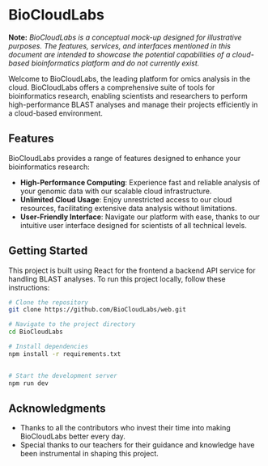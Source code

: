 # BioCloudLabs

**Note:** _BioCloudLabs is a conceptual mock-up designed for illustrative purposes. The features, services, and interfaces mentioned in this document are intended to showcase the potential capabilities of a cloud-based bioinformatics platform and do not currently exist._

Welcome to BioCloudLabs, the leading platform for omics analysis in the cloud. BioCloudLabs offers a comprehensive suite of tools for bioinformatics research, enabling scientists and researchers to perform high-performance BLAST analyses and manage their projects efficiently in a cloud-based environment.

## Features

BioCloudLabs provides a range of features designed to enhance your bioinformatics research:

- **High-Performance Computing**: Experience fast and reliable analysis of your genomic data with our scalable cloud infrastructure.
- **Unlimited Cloud Usage**: Enjoy unrestricted access to our cloud resources, facilitating extensive data analysis without limitations.
- **User-Friendly Interface**: Navigate our platform with ease, thanks to our intuitive user interface designed for scientists of all technical levels.

## Getting Started


This project is built using React for the frontend a backend API service for handling BLAST analyses. To run this project locally, follow these instructions:

```bash
# Clone the repository
git clone https://github.com/BioCloudLabs/web.git

# Navigate to the project directory
cd BioCloudLabs

# Install dependencies 
npm install -r requirements.txt


# Start the development server
npm run dev

```

## Acknowledgments

- Thanks to all the contributors who invest their time into making BioCloudLabs better every day.
- Special thanks to our teachers for their guidance and knowledge have been instrumental in shaping this project.
